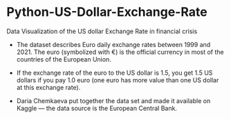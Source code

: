 # Python-US-Dollar-Exchange-Rate
Data Visualization of the US dollar Exchange Rate in financial crisis

* The dataset describes Euro daily exchange rates between 1999 and 2021. The euro (symbolized with €) is the official currency in most of the countries of the European Union.

* If the exchange rate of the euro to the US dollar is 1.5, you get 1.5 US dollars if you pay 1.0 euro (one euro has more value than one US dollar at this exchange rate).

* Daria Chemkaeva put together the data set and made it available on Kaggle — the data source is the European Central Bank.
